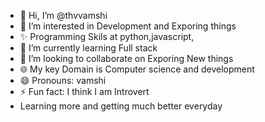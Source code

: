 - 👋 Hi, I’m @thvvamshi
- 👀 I’m interested in Development and Exporing things
- ✨ Programming Skils at python,javascript,
- 🌱 I’m currently learning Full stack 
- 💞️ I’m looking to collaborate on Exporing New things
- 🌐 My key Domain is Computer science and development
- 😄 Pronouns: vamshi
- ⚡ Fun fact: I think I am Introvert
-   Learning more and getting much better everyday


<!---
thvvamshi/thvvamshi is a ✨ special ✨ repository because its `README.md` (this file) appears on your GitHub profile.
You can click the Preview link to take a look at your changes.
--->
